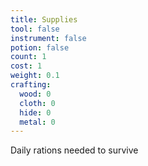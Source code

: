 ```yaml
---
title: Supplies
tool: false
instrument: false
potion: false
count: 1
cost: 1
weight: 0.1
crafting:
  wood: 0
  cloth: 0
  hide: 0
  metal: 0
---
```


Daily rations needed to survive
